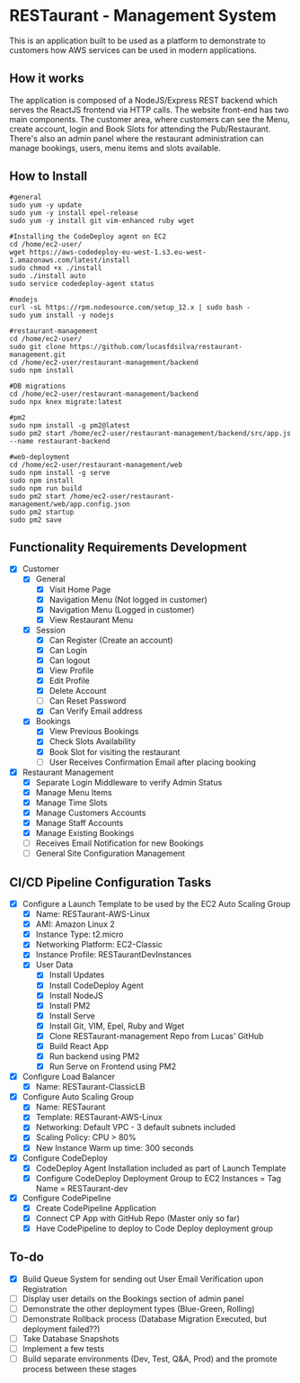 # RESTaurant - Management System
This is an application built to be used as a platform to demonstrate to customers how AWS services can be used in modern applications.

## How it works
The application is composed of a NodeJS/Express REST backend which serves the ReactJS frontend via HTTP calls. 
The website front-end has two main components. The customer area, where customers can see the Menu, create account, login and Book Slots for attending the Pub/Restaurant.
There's also an admin panel where the restaurant administration can manage bookings, users, menu items and slots available.

## How to Install
    #general
    sudo yum -y update
    sudo yum -y install epel-release 
    sudo yum -y install git vim-enhanced ruby wget

    #Installing the CodeDeploy agent on EC2
    cd /home/ec2-user/
    wget https://aws-codedeploy-eu-west-1.s3.eu-west-1.amazonaws.com/latest/install
    sudo chmod +x ./install
    sudo ./install auto
    sudo service codedeploy-agent status

    #nodejs
    curl -sL https://rpm.nodesource.com/setup_12.x | sudo bash -
    sudo yum install -y nodejs

    #restaurant-management
    cd /home/ec2-user/
    sudo git clone https://github.com/lucasfdsilva/restaurant-management.git
    cd /home/ec2-user/restaurant-management/backend
    sudo npm install

    #DB migrations
    cd /home/ec2-user/restaurant-management/backend
    sudo npx knex migrate:latest

    #pm2
    sudo npm install -g pm2@latest
    sudo pm2 start /home/ec2-user/restaurant-management/backend/src/app.js --name restaurant-backend

    #web-deployment
    cd /home/ec2-user/restaurant-management/web
    sudo npm install -g serve
    sudo npm install
    sudo npm run build
    sudo pm2 start /home/ec2-user/restaurant-management/web/app.config.json
    sudo pm2 startup
    sudo pm2 save

## Functionality Requirements Development
- [x]  Customer
    - [x]  General
        - [x]  Visit Home Page
        - [x]  Navigation Menu (Not logged in customer)
        - [x]  Navigation Menu (Logged in customer)
        - [x]  View Restaurant Menu
    - [x]  Session
        - [x]  Can Register (Create an account)
        - [x]  Can Login
        - [x]  Can logout
        - [x]  View Profile
        - [x]  Edit Profile
        - [x]  Delete Account
        - [ ]  Can Reset Password
        - [x]  Can Verify Email address
    - [x]  Bookings
        - [x]  View Previous Bookings
        - [x]  Check Slots Availability
        - [x]  Book Slot for visiting the restaurant
        - [ ]  User Receives Confirmation Email after placing booking
- [x]  Restaurant Management
    - [x]  Separate Login Middleware to verify Admin Status
    - [x]  Manage Menu Items
    - [x]  Manage Time Slots
    - [x]  Manage Customers Accounts
    - [x]  Manage Staff Accounts
    - [x]  Manage Existing Bookings
    - [ ]  Receives Email Notification for new Bookings
    - [ ]  General Site Configuration Management

## CI/CD Pipeline Configuration Tasks
- [x]  Configure a Launch Template to be used by the EC2 Auto Scaling Group
    - [x]  Name: RESTaurant-AWS-Linux
    - [x]  AMI: Amazon Linux 2
    - [x]  Instance Type: t2.micro
    - [x]  Networking Platform: EC2-Classic
    - [x]  Instance Profile: RESTaurantDevInstances
    - [x]  User Data
        - [x]  Install Updates
        - [x]  Install CodeDeploy Agent
        - [x]  Install NodeJS
        - [x]  Install PM2
        - [x]  Install Serve
        - [x]  Install Git, VIM, Epel, Ruby and Wget
        - [x]  Clone RESTaurant-management Repo from Lucas' GitHub
        - [x]  Build React App
        - [x]  Run backend using PM2
        - [x]  Run Serve on Frontend using PM2
- [x]  Configure Load Balancer
    - [x]  Name: RESTaurant-ClassicLB
- [x]  Configure Auto Scaling Group
    - [x]  Name: RESTaurant
    - [x]  Template: RESTaurant-AWS-Linux
    - [x]  Networking: Default VPC - 3 default subnets included
    - [x]  Scaling Policy: CPU > 80%
    - [x]  New Instance Warm up time: 300 seconds
- [x]  Configure CodeDeploy
    - [x]  CodeDeploy Agent Installation included as part of Launch Template
    - [x]  Configure CodeDeploy Deployment Group to EC2 Instances = Tag Name = RESTaurant-dev
- [x]  Configure CodePipeline
    - [x]  Create CodePipeline Application
    - [x]  Connect CP App with GitHub Repo (Master only so far)
    - [x]  Have CodePipeline to deploy to Code Deploy deployment group

## To-do
- [x]  Build Queue System for sending out User Email Verification upon Registration
- [ ]  Display user details on the Bookings section of admin panel
- [ ]  Demonstrate the other deployment types (Blue-Green, Rolling)
- [ ]  Demonstrate Rollback process (Database Migration Executed, but deployment failed??)
- [ ]  Take Database Snapshots
- [ ]  Implement a few tests
- [ ]  Build separate environments (Dev, Test, Q&A, Prod) and the promote process between these stages
